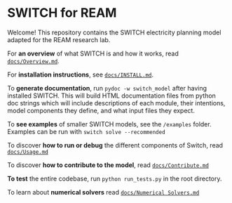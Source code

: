 # SWITCH for REAM

Welcome! This repository contains the SWITCH electricity planning model adapted for the
REAM research lab.

For **an overview** of what SWITCH is and how it works, read [`docs/Overview.md`](./docs/Overiew.md).

For **installation instructions**, see [`docs/INSTALL.md`](docs/INSTALL.md).

To **generate documentation**, run `pydoc -w switch_model` after having installed
SWITCH. This will build HTML documentation files from python doc strings which
will include descriptions of each module, their intentions, model
components they define, and what input files they expect.

To **see examples** of smaller SWITCH models, see the `/examples` folder. Examples
can be run with `switch solve --recommended`

To discover **how to run or debug** the different components of Switch, read [`docs/Usage.md`](./docs/Usage.md)

To discover **how to contribute to the model**, read [`docs/Contribute.md`](/docs/Contribute.md)

**To test** the entire codebase, run `python run_tests.py` in the root directory.

To learn about **numerical solvers** read [`docs/Numerical Solvers.md`](/docs/Numerical%20Solvers.md)